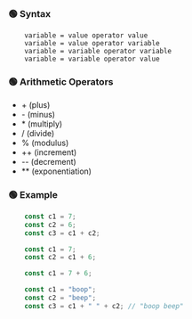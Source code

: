 ### 🟢 Syntax
```
    variable = value operator value
    variable = value operator variable
    variable = variable operator variable
    variable = variable operator value
```


### 🟢 Arithmetic Operators
  - \+ (plus)
  - \- (minus)
  - \* (multiply)
  - \/ (divide)
  - \% (modulus)
  - \++ (increment)
  - \-- (decrement)
  - \** (exponentiation)



### 🟢 Example
```JavaScript
    const c1 = 7;
    const c2 = 6;
    const c3 = c1 + c2;
```
```JavaScript
    const c1 = 7;
    const c2 = c1 + 6;
```
```JavaScript
    const c1 = 7 + 6;
```
```JavaScript
    const c1 = "boop";
    const c2 = "beep";
    const c3 = c1 + " " + c2; // "boop beep"
```